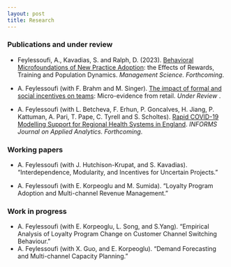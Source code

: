 ```yaml
---
layout: post
title: Research
---
```


### Publications and under review

* Feylessoufi, A., Kavadias, S. and Ralph, D. (2023). [Behavioral Microfoundations of New Practice Adoption](https://papers.ssrn.com/sol3/papers.cfm?abstract_id=3644499): the Effects of Rewards, Training and Population Dynamics. _Management Science. Forthcoming_.
  
* A. Feylessoufi (with F. Brahm and M. Singer). [The impact of formal and social incentives on teams](https://papers.ssrn.com/sol3/papers.cfm?abstract_id=3872735): Micro-evidence
from retail. _Under Review_ .

* A. Feylessoufi (with L. Betcheva, F. Erhun, P. Goncalves, H. Jiang, P. Kattuman, A. Pari, T. Pape, C. Tyrell and S.
Scholtes). [Rapid COVID-19 Modelling Support for Regional Health Systems in England](https://papers.ssrn.com/sol3/papers.cfm?abstract_id=3695258). _INFORMS Journal on Applied Analytics. Forthcoming_.

### Working papers

* A. Feylessoufi (with J. Hutchison-Krupat, and S. Kavadias). “Interdependence, Modularity, and Incentives for Uncertain
Projects.” 

* A. Feylessoufi (with E. Korpeoglu and M. Sumida). “Loyalty Program Adoption and Multi-channel Revenue Management.”

### Work in progress

* A. Feylessoufi (with E. Korpeoglu, L. Song, and S.Yang). “Empirical Analysis of Loyalty Program Change on Customer
Channel Switching Behaviour.”
* A. Feylessoufi (with X. Guo, and E. Korpeoglu). “Demand Forecasting and Multi-channel Capacity Planning.”
